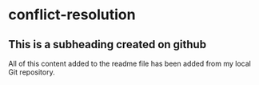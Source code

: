 # conflict-resolution


## This is a subheading created on github

All of this content added to the readme file has been added from my local Git repository.
